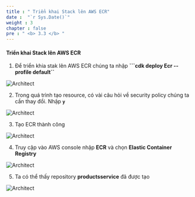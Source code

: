 ```yaml
---
title : " Triển khai Stack lên AWS ECR"
date :  "`r Sys.Date()`" 
weight : 3
chapter : false
pre : " <b> 3.3 </b> "
---
```


#### Triển khai Stack lên AWS ECR

1. Để triển khia stak lên AWS ECR chúng ta nhập **```cdk deploy Ecr --profile default``**

![Architect](/images/3/implement/01.png?featherlight=false&width=80pc)

2. Trong quá trình tạo resource, có vài câu hỏi về security policy chúng ta cần thay đổi. Nhập **``y``**

![Architect](/images/3/implement/02.png?featherlight=false&width=80pc)

3. Tạo ECR thành công

![Architect](/images/3/implement/03.png?featherlight=false&width=80pc)

4. Truy cập vào AWS console nhập **ECR** và chọn **Elastic Container Registry**


![Architect](/images/3/implement/04.png?featherlight=false&width=80pc)

5. Ta có thể thấy repository **productsservice** đã được tạo

![Architect](/images/3/implement/05.png?featherlight=false&width=80pc)

